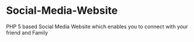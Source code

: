 # Social-Media-Website
PHP 5 based Social Media Website which enables you to connect with your friend and Family
